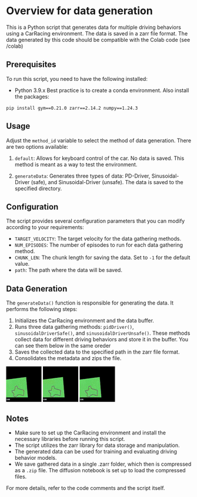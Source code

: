 # Overview for data generation

This is a Python script that generates data for multiple driving behaviors using a CarRacing environment. The data is saved in a zarr file format.
The data generated by this code should be compatible with the Colab code (see /colab)

## Prerequisites
To run this script, you need to have the following installed:
- Python 3.9.x
Best practice is to create a conda environment. Also install the packages:

```
pip install gym==0.21.0 zarr==2.14.2 numpy==1.24.3
```


## Usage
Adjust the `method_id` variable to select the method of data generation. There are two options available:

1. `default`: Allows for keyboard control of the car. No data is saved. This method is meant as a way to test the environment.

2. `generateData`: Generates three types of data: PD-Driver, Sinusoidal-Driver (safe), and Sinusoidal-Driver (unsafe). The data is saved to the specified directory.


## Configuration
The script provides several configuration parameters that you can modify according to your requirements:

- `TARGET_VELOCITY`: The target velocity for the data gathering methods.
- `NUM_EPISODES`: The number of episodes to run for each data gathering method.
- `CHUNK_LEN`: The chunk length for saving the data. Set to `-1` for the default value.
- `path`: The path where the data will be saved.

## Data Generation
The `generateData()` function is responsible for generating the data. It performs the following steps:

1. Initializes the CarRacing environment and the data buffer.
2. Runs three data gathering methods: `pidDriver()`, `sinusoidalDriverSafe()`, and `sinusoidalDriverUnsafe()`. These methods collect data for different driving behaviors and store it in the buffer. You can see them below in the same oreder
3. Saves the collected data to the specified path in the zarr file format.
4. Consolidates the metadata and zips the file.

![](https://github.com/rafaelsoStanford/SharedAutonomy_RiskNegotiation/blob/AddGifs/files/SafeDriver.gif)             ![](https://github.com/rafaelsoStanford/SharedAutonomy_RiskNegotiation/blob/AddGifs/files/SlalomDriverSafe.gif)           ![](https://github.com/rafaelsoStanford/SharedAutonomy_RiskNegotiation/blob/AddGifs/files/SlalomDriverUnsafe.gif)

## Notes
- Make sure to set up the CarRacing environment and install the necessary libraries before running this script.
- The script utilizes the zarr library for data storage and manipulation.
- The generated data can be used for training and evaluating driving behavior models.
- We save gathered data in a single .zarr folder, which then is compressed as a `.zip` file. The diffusion notebook is set up to load the compressed files.

For more details, refer to the code comments and the script itself.
